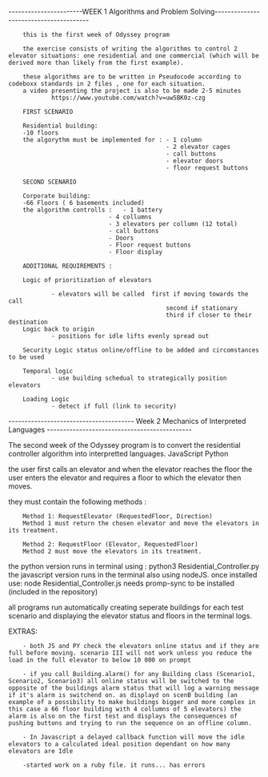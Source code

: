 -----------------------WEEK 1 Algorithms and Problem Solving---------------------------------------

        this is the first week of Odyssey program 

        the exercise consists of writing the algorithms to control 2 elevator situations: one residential and one commercial (which will be derived more than likely from the first example).

        these algorithms are to be written in Pseudocode according to codeboxx standards in 2 files , one for each situation.
        a video presenting the project is also to be made 2-5 minutes
                https://www.youtube.com/watch?v=uw5BK0z-czg

        FIRST SCENARIO

        Residential building:
        -10 floors
        the algorythm must be implemented for : - 1 column
                                                - 2 elevator cages
                                                - call buttons
                                                - elevator doors
                                                - floor request buttons
                                        
        SECOND SCENARIO

        Corporate building:
        -66 Floors ( 6 basements included)
        the algorithm controlls :   - 1 battery
                                - 4 collumns
                                - 3 elevators per collumn (12 total)
                                - call buttons
                                - Doors
                                - Floor request buttons
                                - Floor display

        ADDITIONAL REQUIREMENTS : 

        Logic of prioritization of elevators
                
                - elevators will be called  first if moving towards the call
                                                second if stationary
                                                third if closer to their destination    
        Logic back to origin
                - positions for idle lifts evenly spread out 
        
        Security Logic status online/offline to be added and circomstances to be used

        Temporal logic
                - use building schedual to strategically position elevators

        Loading Logic
                - detect if full (link to security)

--------------------------------------- Week 2  Mechanics of Interpreted Languages ---------------------------------------------

The second week of the Odyssey program is to  convert the residential controller algorithm into interpretted languages.
        JavaScript
        Python

the user first  calls an elevator and when the elevator reaches the floor the user enters the elevator and requires a floor to which the elevator then moves.

they must contain  the following methods :

        Method 1: RequestElevator (RequestedFloor, Direction)
        Method 1 must return the chosen elevator and move the elevators in its treatment.

        Method 2: RequestFloor (Elevator, RequestedFloor)
        Method 2 must move the elevators in its treatment.

the python version runs in terminal using : python3 Residential_Controller.py
the javascript version runs in the terminal also using nodeJS. once installed use:  node Residential_Controller.js needs promp-sync to be installed (included in the repository)

all programs run automatically creating seperate buildings for each test scenario and displaying the elevator status and floors in the terminal logs.

EXTRAS:

        - both JS and PY check the elevators online status and if they are full before moving. scenario III will not work unless you reduce the load in the full elevator to below 10 000 on prompt

        - if you call Building.alarm() for any Building class (Scenario1, Scenario2, Scenario3) all online status will be switched to the opposite of the buildings alarm status that will log a warning message if it's alarm is switchend on. as displayd on scenB building (an example of a possibility to make buildings bigger and more complex in this case a 66 floor building with 4 collumns of 5 elevators) the alarm is also on the first test and displays the consequences of pushing buttons and trying to run the sequence on an offline column.

        - In Javascript a delayed callback function will move the idle elevators to a calculated ideal position dependant on how many elevators are Idle

        -started work on a ruby file. it runs... has errors




